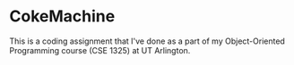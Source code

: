 # CokeMachine

This is a coding assignment that I've done as a part of my Object-Oriented Programming course (CSE 1325) at UT Arlington.

